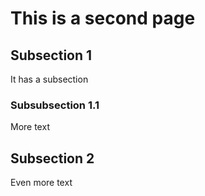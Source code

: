 # This is a second page

## Subsection 1

It has a subsection

### Subsubsection 1.1

More text

## Subsection 2

Even more text
